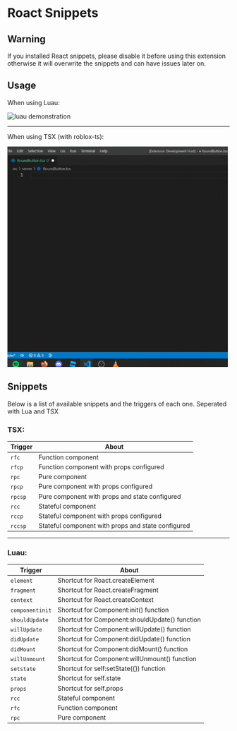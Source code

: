 # Roact Snippets

## Warning

If you installed React snippets, please disable it before using this extension otherwise it will overwrite the snippets and can have issues later on.

## Usage

When using Luau:

<img src="assets/gifs/luau-demonstration.gif" alt="luau demonstration" width="500">

---

When using TSX (with roblox-ts):

<img src="assets/gifs/rbxtsx-demonstration.gif" alt="rbxts demonstration" width="500">

## Snippets

Below is a list of available snippets and the triggers of each one.
Seperated with Lua and TSX

### TSX:

| Trigger | About                                              |
| ------- | -------------------------------------------------- |
| `rfc`   | Function component                                 |
| `rfcp`  | Function component with props configured           |
| `rpc`   | Pure component                                     |
| `rpcp`  | Pure component with props configured               |
| `rpcsp` | Pure component with props and state configured     |
| `rcc`   | Stateful component                                 |
| `rccp`  | Stateful component with props configured           |
| `rccsp` | Stateful component with props and state configured |

---

### Luau:

| Trigger         | About                                          |
| --------------- | ---------------------------------------------- |
| `element`       | Shortcut for Roact.createElement               |
| `fragment`      | Shortcut for Roact.createFragment              |
| `context`       | Shortcut for Roact.createContext               |
| `componentinit` | Shortcut for Component:init() function         |
| `shouldUpdate`  | Shortcut for Component:shouldUpdate() function |
| `willUpdate`    | Shortcut for Component:willUpdate() function   |
| `didUpdate`     | Shortcut for Component:didUpdate() function    |
| `didMount`      | Shortcut for Component:didMount() function     |
| `willUnmount`   | Shortcut for Component:willUnmount() function  |
| `setstate`      | Shortcut for self:setState({}) function        |
| `state`         | Shortcut for self.state                        |
| `props`         | Shortcut for self.props                        |
| `rcc`           | Stateful component                             |
| `rfc`           | Function component                             |
| `rpc`           | Pure component                                 |
